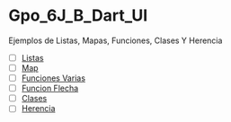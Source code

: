 # Gpo_6J_B_Dart_UI
Ejemplos de Listas, Mapas, Funciones, Clases Y Herencia

- [ ] [Listas](https://dartpad.dartlang.org/)
- [ ] [Map](https://dartpad.dartlang.org/c75387ea6a96fe8b5ca7a370b243daaa)
- [ ] [Funciones Varias](https://dartpad.dartlang.org/5284a5c86d89d4dc090afdc19d312c3a)
- [ ] [Funcion Flecha](https://dartpad.dartlang.org/5eb1899829b7d607d369076ed0c839ff)
- [ ] [Clases](https://dartpad.dartlang.org/9d443c08c9486444d56806060e0319ea)
- [ ] [Herencia](https://dartpad.dartlang.org/cb0b61ef399b7920a618e7e0a5cba64a)
